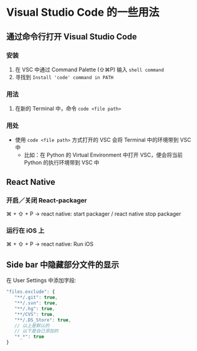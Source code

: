 # Visual Studio Code 的一些用法

## 通过命令行打开 Visual Studio Code

### 安装
1. 在 VSC 中通过 Command Palette (⇧⌘P) 输入 `shell command`
2. 寻找到 `Install 'code' command in PATH`

### 用法
1. 在新的 Terminal 中，命令 `code <file path>`

### 用处
- 使用 `code <file path>` 方式打开的 VSC 会将 Terminal 中的环境带到 VSC 中
	- 比如：在 Python 的 Virtual Environment 中打开 VSC，便会将当前 Python 的执行环境带到 VSC 中


## React Native

### 开启／关闭 React-packager

⌘ + ⇧ + P -> react native: start packager / react native stop packager

### 运行在 iOS 上

⌘ + ⇧ + P -> react native: Run iOS


## Side bar 中隐藏部分文件的显示

在 User Settings 中添加字段:

```js
"files.exclude": {
   "**/.git": true,
   "**/.svn": true,
   "**/.hg": true,
   "**/CVS": true,
   "**/.DS_Store": true,
   // 以上是默认的
   // 以下是自己添加的
   "*_*": true
}
```

